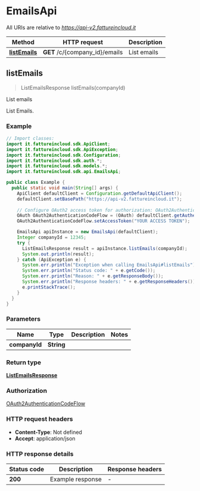 # EmailsApi

All URIs are relative to *https://api-v2.fattureincloud.it*

| Method | HTTP request | Description |
|------------- | ------------- | -------------|
| [**listEmails**](EmailsApi.md#listEmails) | **GET** /c/{company_id}/emails | List emails |



## listEmails

> ListEmailsResponse listEmails(companyId)

List emails

List Emails.

### Example
```java
// Import classes:
import it.fattureincloud.sdk.ApiClient;
import it.fattureincloud.sdk.ApiException;
import it.fattureincloud.sdk.Configuration;
import it.fattureincloud.sdk.auth.*;
import it.fattureincloud.sdk.models.*;
import it.fattureincloud.sdk.api.EmailsApi;

public class Example {
  public static void main(String[] args) {
    ApiClient defaultClient = Configuration.getDefaultApiClient();
    defaultClient.setBasePath("https://api-v2.fattureincloud.it");
    
    // Configure OAuth2 access token for authorization: OAuth2AuthenticationCodeFlow
    OAuth OAuth2AuthenticationCodeFlow = (OAuth) defaultClient.getAuthentication("OAuth2AuthenticationCodeFlow");
    OAuth2AuthenticationCodeFlow.setAccessToken("YOUR ACCESS TOKEN");

    EmailsApi apiInstance = new EmailsApi(defaultClient);
    Integer companyId = 12345; 
    try {
      ListEmailsResponse result = apiInstance.listEmails(companyId);
      System.out.println(result);
    } catch (ApiException e) {
      System.err.println("Exception when calling EmailsApi#listEmails");
      System.err.println("Status code: " + e.getCode());
      System.err.println("Reason: " + e.getResponseBody());
      System.err.println("Response headers: " + e.getResponseHeaders());
      e.printStackTrace();
    }
  }
}
```

### Parameters

| Name | Type | Description  | Notes |
|------------- | ------------- | ------------- | -------------|
| **companyId** | **String**|  | |

### Return type

[**ListEmailsResponse**](ListEmailsResponse.md)

### Authorization

[OAuth2AuthenticationCodeFlow](../README.md#OAuth2AuthenticationCodeFlow)

### HTTP request headers

 - **Content-Type**: Not defined
 - **Accept**: application/json

### HTTP response details
| Status code | Description | Response headers |
|-------------|-------------|------------------|
| **200** | Example response |  -  |

